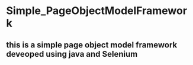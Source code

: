 # Simple_PageObjectModelFramework
## this is a simple page object model framework deveoped using java and Selenium

